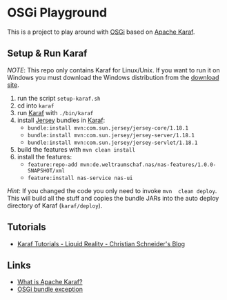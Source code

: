 # OSGi Playground

This is a project to play around with [OSGi][osgi] based on [Apache Karaf][karaf].

## Setup & Run Karaf

_NOTE_: This repo  only contains Karaf for  Linux/Unix. If you want  to run it
on  Windows  you  must  download  the Windows  distribution  from  the  [download
site](http://karaf.apache.org/index/community/download.html#Karaf3.0.5).

1. run the script `setup-karaf.sh`
2. cd into `karaf`
3. run [Karaf][karaf] with `./bin/karaf`
4. install [Jersey][jersey] bundles in [Karaf][karaf]:
    - `bundle:install mvn:com.sun.jersey/jersey-core/1.18.1`
    - `bundle:install mvn:com.sun.jersey/jersey-server/1.18.1`
    - `bundle:install mvn:com.sun.jersey/jersey-servlet/1.18.1`
5. build the features with `mvn clean install`
6. install the features:
    - `feature:repo-add mvn:de.weltraumschaf.nas/nas-features/1.0.0-SNAPSHOT/xml`
    - `feature:install nas-service nas-ui`
    
*Hint*: If  you changed  the code you  only need to  invoke `mvn  clean deploy`.
This will build  all the stuff and  copies the bundle JARs into  the auto deploy
directory of Karaf (`karaf/deploy`).

## Tutorials

- [Karaf Tutorials - Liquid Reality - Christian Schneider's Blog](http://liquid-reality.de/display/liquid/Karaf+Tutorials)

## Links

- [What is Apache Karaf?](http://stackoverflow.com/questions/17350281/what-exactly-is-apache-karaf)
- [OSGi bundle exception](http://stackoverflow.com/questions/11161871/org-osgi-framework-bundleexception-could-not-find-bundle-org-eclipse-equinox-c)

[equinox]:  http://www.eclipse.org/equinox/documents/quickstart.php
[osgi]:     https://de.wikipedia.org/wiki/OSGi
[karaf]:    http://karaf.apache.org/
[jersey]:   https://jersey.java.net/